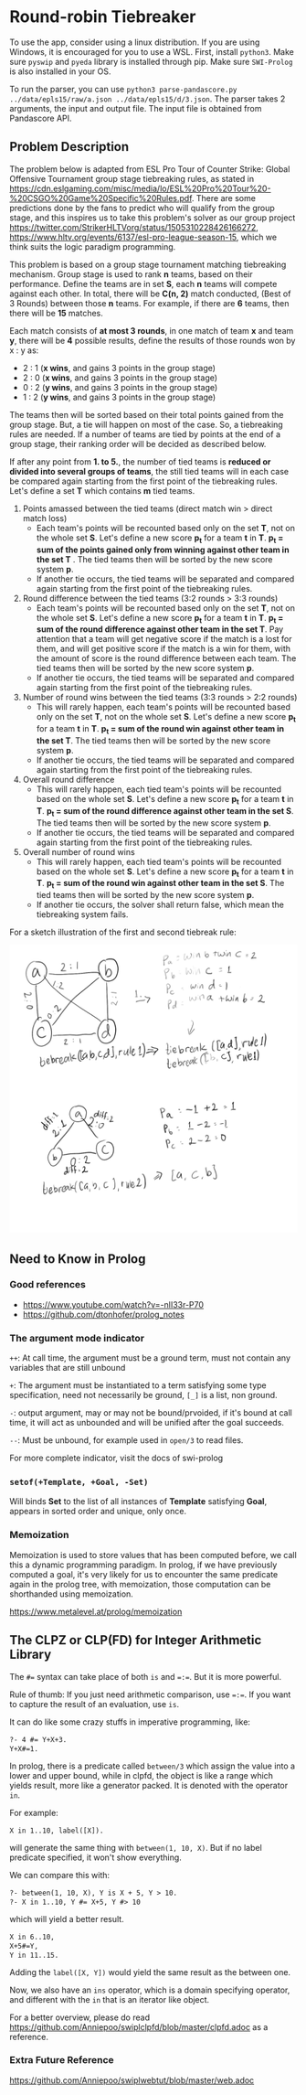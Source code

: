 # Round-robin Tiebreaker

To use the app, consider using a linux distribution. If you are using Windows, it is encouraged for you to use a WSL.
First, install `python3`. Make sure `pyswip` and `pyeda` library is installed through pip.
Make sure `SWI-Prolog` is also installed in your OS.

To run the parser, you can use `python3 parse-pandascore.py ../data/epls15/raw/a.json ../data/epls15/d/3.json`. The parser takes 2 arguments, the input and output file. The input file is obtained from Pandascore API.


## Problem Description

The problem below is adapted from ESL Pro Tour of Counter Strike: Global Offensive Tournament group stage tiebreaking rules, as stated in https://cdn.eslgaming.com/misc/media/lo/ESL%20Pro%20Tour%20-%20CSGO%20Game%20Specific%20Rules.pdf. There are some predictions done by the fans to predict who will qualify from the group stage, and this inspires us to take this problem's solver as our group project https://twitter.com/StrikerHLTVorg/status/1505310228426166272, https://www.hltv.org/events/6137/esl-pro-league-season-15, which we think suits the logic paradigm programming.

This problem is based on a group stage tournament matching tiebreaking mechanism. Group stage is used to rank **n** teams, based on their performance. Define the teams are in set **S**, each **n** teams will compete against each other. In total, there will be **C(n, 2)** match conducted, (Best of 3 Rounds) between those **n** teams. For example, if there are **6** teams, then there will be **15** matches.

Each match consists of **at most 3 rounds**, in one match of team **x** and team **y**, there will be **4** possible results, define the results of those rounds won by x : y as:

- 2 : 1 (**x wins**, and gains 3 points in the group stage)
- 2 : 0 (**x wins**, and gains 3 points in the group stage)
- 0 : 2 (**y wins**, and gains 3 points in the group stage)
- 1 : 2 (**y wins**, and gains 3 points in the group stage)

The teams then will be sorted based on their total points gained from the group stage. But, a tie will happen on most of the case. So, a tiebreaking rules are needed. If a number of teams are tied by points at the end of a group stage, their ranking order will be decided as described below.

If after any point from **1. to 5.**, the number of tied teams is **reduced or divided into several groups of teams**, the still tied teams will in each case be compared again starting from the first point of the tiebreaking rules. Let's define a set **T** which contains **m** tied teams.

1. Points amassed between the tied teams (direct match win > direct match loss)
   - Each team's points will be recounted based only on the set **T**, not on the whole set **S**. Let's define a new score **p<sub>t</sub>** for a team **t** in **T**. **p<sub>t</sub> = sum of the points gained only from winning against other team in the set T** . The tied teams then will be sorted by the new score system **p**.
   - If another tie occurs, the tied teams will be separated and compared again starting from the first point of the tiebreaking rules.
2. Round difference between the tied teams (3:2 rounds > 3:3 rounds)
   - Each team's points will be recounted based only on the set **T**, not on the whole set **S**. Let's define a new score **p<sub>t</sub>** for a team **t** in **T**. **p<sub>t</sub> = sum of the round difference against other team in the set T**. Pay attention that a team will get negative score if the match is a lost for them, and will get positive score if the match is a win for them, with the amount of score is the round difference between each team. The tied teams then will be sorted by the new score system **p**.
   - If another tie occurs, the tied teams will be separated and compared again starting from the first point of the tiebreaking rules.
3. Number of round wins between the tied teams (3:3 rounds > 2:2 rounds)
   - This will rarely happen, each team's points will be recounted based only on the set **T**, not on the whole set **S**. Let's define a new score **p<sub>t</sub>** for a team **t** in **T**. **p<sub>t</sub> = sum of the round win against other team in the set T**. The tied teams then will be sorted by the new score system **p**.
   - If another tie occurs, the tied teams will be separated and compared again starting from the first point of the tiebreaking rules.
4. Overall round difference
   - This will rarely happen, each tied team's points will be recounted based on the whole set **S**. Let's define a new score **p<sub>t</sub>** for a team **t** in **T**. **p<sub>t</sub> = sum of the round difference against other team in the set S**. The tied teams then will be sorted by the new score system **p**.
   - If another tie occurs, the tied teams will be separated and compared again starting from the first point of the tiebreaking rules.
5. Overall number of round wins
   - This will rarely happen, each tied team's points will be recounted based on the whole set **S**. Let's define a new score **p<sub>t</sub>** for a team **t** in **T**. **p<sub>t</sub> = sum of the round win against other team in the set S**. The tied teams then will be sorted by the new score system **p**.
   - If another tie occurs, the solver shall return false, which mean the tiebreaking system fails.

For a sketch illustration of the first and second tiebreak rule:

![img](README.assets/tiebreak.png)

## Need to Know in Prolog

### Good references

- https://www.youtube.com/watch?v=-nlI33r-P70
- https://github.com/dtonhofer/prolog_notes

### The argument mode indicator

`++`: At call time, the argument must be a ground term, must not contain any variables that are still unbound

`+`: The argument must be instantiated to a term satisfying some type specification, need not necessarily be ground, `[_]` is a list, non ground.

`-`: output argument, may or may not be bound/prvoided, if it's bound at call time, it will act as unbounded and will be unified after the goal succeeds.

`--`: Must be unbound, for example used in `open/3`  to read files.

For more complete indicator, visit the docs of swi-prolog

### `setof(+Template, +Goal, -Set)`

Will binds **Set** to the list of all instances of **Template** satisfying **Goal**, appears in sorted order and unique, only once.

### Memoization 

Memoization is used to store values that has been computed before, we call this a dynamic programming paradigm. In prolog, if we have previously computed a goal, it's very likely for us to encounter the same predicate again in the prolog tree, with memoization, those computation can be shorthanded using memoization.

https://www.metalevel.at/prolog/memoization

## The CLPZ or CLP(FD) for Integer Arithmetic Library

The `#=` syntax can take place of both `is` and `=:=`. But it is more powerful.

Rule of thumb: If you just need arithmetic comparison, use `=:=`. If you want to capture the result of an evaluation, use `is`.

It can do like some crazy stuffs in imperative programming, like:
```
?- 4 #= Y+X+3.
Y+X#=1.
```

In prolog, there is a predicate called `between/3` which assign the value into a lower and upper bound, while in clpfd, the object is like a range which yields result, more like a generator packed. It is denoted with the operator `in`.

For example:

```
X in 1..10, label([X]).
```

will generate the same thing with `between(1, 10, X)`. But if no label predicate specified, it won't show everything.

We can compare this with:

```
?- between(1, 10, X), Y is X + 5, Y > 10.
?- X in 1..10, Y #= X+5, Y #> 10
```

which will yield a better result.

```
X in 6..10,
X+5#=Y,
Y in 11..15.
```

Adding the `label([X, Y])` would yield the same result as the between one.

Now, we also have an `ins` operator, which is a domain specifying operator, and different with the `in` that is an iterator like object.

For a better overview, please do read https://github.com/Anniepoo/swiplclpfd/blob/master/clpfd.adoc as a reference.

### Extra Future Reference

https://github.com/Anniepoo/swiplwebtut/blob/master/web.adoc
